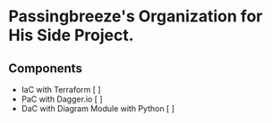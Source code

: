 # Passingbreeze's Organization for His Side Project.

## Components
- IaC with Terraform [ ]
- PaC with Dagger.io [ ]
- DaC with Diagram Module with Python [ ]
